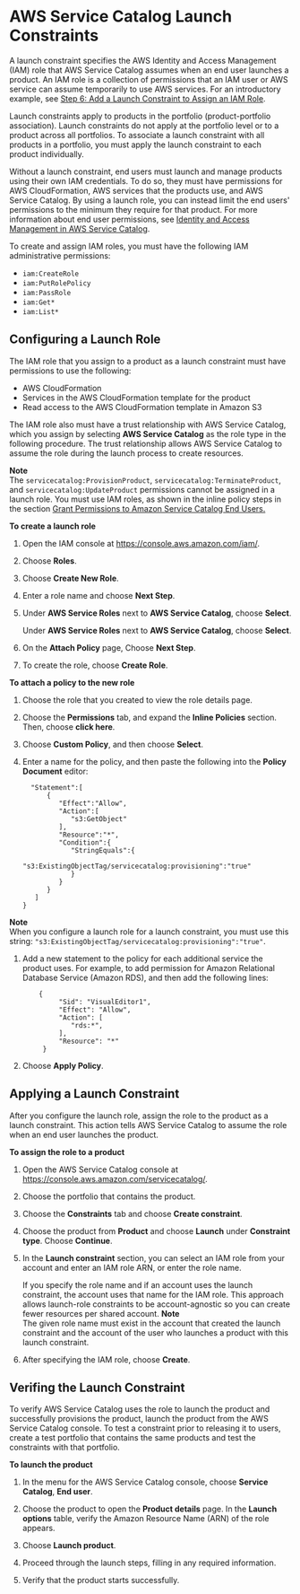 # AWS Service Catalog Launch Constraints<a name="constraints-launch"></a>

A launch constraint specifies the AWS Identity and Access Management \(IAM\) role that AWS Service Catalog assumes when an end user launches a product\. An IAM role is a collection of permissions that an IAM user or AWS service can assume temporarily to use AWS services\. For an introductory example, see [Step 6: Add a Launch Constraint to Assign an IAM Role](getstarted-launchconstraint.md)\.

Launch constraints apply to products in the portfolio \(product\-portfolio association\)\. Launch constraints do not apply at the portfolio level or to a product across all portfolios\. To associate a launch constraint with all products in a portfolio, you must apply the launch constraint to each product individually\.

Without a launch constraint, end users must launch and manage products using their own IAM credentials\. To do so, they must have permissions for AWS CloudFormation, AWS services that the products use, and AWS Service Catalog\. By using a launch role, you can instead limit the end users' permissions to the minimum they require for that product\. For more information about end user permissions, see [Identity and Access Management in AWS Service Catalog](controlling_access.md)\.

To create and assign IAM roles, you must have the following IAM administrative permissions:
+ `iam:CreateRole`
+ `iam:PutRolePolicy`
+ `iam:PassRole`
+ `iam:Get*`
+ `iam:List*`

## Configuring a Launch Role<a name="constraints-launch-role"></a>

The IAM role that you assign to a product as a launch constraint must have permissions to use the following:
+ AWS CloudFormation
+ Services in the AWS CloudFormation template for the product
+ Read access to the AWS CloudFormation template in Amazon S3

The IAM role also must have a trust relationship with AWS Service Catalog, which you assign by selecting **AWS Service Catalog** as the role type in the following procedure\. The trust relationship allows AWS Service Catalog to assume the role during the launch process to create resources\.

**Note**  
The `servicecatalog:ProvisionProduct`, `servicecatalog:TerminateProduct`, and `servicecatalog:UpdateProduct` permissions cannot be assigned in a launch role\. You must use IAM roles, as shown in the inline policy steps in the section [Grant Permissions to Amazon Service Catalog End Users\.](https://docs.aws.amazon.com/servicecatalog/latest/adminguide/getstarted-iamenduser.html)

**To create a launch role**

1. Open the IAM console at [https://console\.aws\.amazon\.com/iam/](https://console.aws.amazon.com/iam/)\.

1. Choose **Roles**\.

1. Choose **Create New Role**\.

1. Enter a role name and choose **Next Step**\.

1. Under **AWS Service Roles** next to **AWS Service Catalog**, choose **Select**\.

   Under **AWS Service Roles** next to **AWS Service Catalog**, choose **Select**\.

1. On the **Attach Policy** page, Choose **Next Step**\.

1. To create the role, choose **Create Role**\. 

**To attach a policy to the new role**

1. Choose the role that you created to view the role details page\.

1. Choose the **Permissions** tab, and expand the **Inline Policies** section\. Then, choose **click here**\.

1. Choose **Custom Policy**, and then choose **Select**\. 

1. Enter a name for the policy, and then paste the following into the **Policy Document** editor: 

   ```
     "Statement":[
         {
            "Effect":"Allow",
            "Action":[
               "s3:GetObject"
            ],
            "Resource":"*",
            "Condition":{
               "StringEquals":{
                  "s3:ExistingObjectTag/servicecatalog:provisioning":"true"
               }
            }
         }
      ]
   }
   ```
**Note**  
When you configure a launch role for a launch constraint, you must use this string: `"s3:ExistingObjectTag/servicecatalog:provisioning":"true"`\. 

1. Add a new statement to  the policy for each additional service the product uses\. For example, to add permission for Amazon Relational Database Service \(Amazon RDS\), and then add the following lines: 

   ```
       {
            "Sid": "VisualEditor1",
            "Effect": "Allow",
            "Action": [
               "rds:*",
            ],
            "Resource": "*"
        }
   ```

1. Choose **Apply Policy**\.

## Applying a Launch Constraint<a name="constraints-launch-constraint"></a>

After you configure the launch role, assign the role to the product as a launch constraint\. This action tells AWS Service Catalog to assume the role when an end user launches the product\. 

**To assign the role to a product**

1. Open the AWS Service Catalog console at [https://console\.aws\.amazon\.com/servicecatalog/](https://console.aws.amazon.com/servicecatalog/)\.

1. Choose the portfolio that contains the product\.

1. Choose the **Constraints** tab and choose **Create constraint**\.

1. Choose the product from **Product** and choose **Launch** under **Constraint type**\. Choose **Continue**\.

1. In the **Launch constraint** section, you can select an IAM role from your account and enter an IAM role ARN, or enter the role name\.

   If you specify the role name and if an account uses the launch constraint, the account uses that name for the IAM role\. This approach allows launch\-role constraints to be account\-agnostic so you can create fewer resources per shared account\. 
**Note**  
The given role name must exist in the account that created the launch constraint and the account of the user who launches a product with this launch constraint\. 

1. After specifying the IAM role, choose **Create**\.

## Verifing the Launch Constraint<a name="constraints-launch-test"></a>

To verify AWS Service Catalog uses the role to launch the product and successfully provisions the product, launch the product from the AWS Service Catalog console\. To test a constraint prior to releasing it to users, create a test portfolio that contains the same products and test the constraints with that portfolio\.

**To launch the product**

1. In the menu for the AWS Service Catalog console, choose **Service Catalog**, **End user**\.

1. Choose the product to open the **Product details** page\. In the **Launch options** table, verify the Amazon Resource Name \(ARN\) of the role appears\.

1. Choose **Launch product**\.

1. Proceed through the launch steps, filling in any required information\.

1. Verify that the product starts successfully\.

